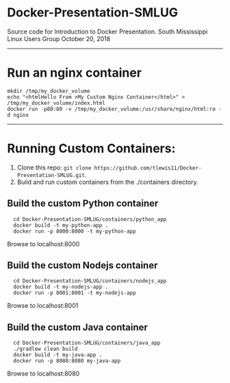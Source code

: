 # Docker-Presentation-SMLUG

Source code for Introduction to Docker Presentation. 
South Mississippi Linux Users Group 
October 20, 2018 

--- 
# Run an nginx container

```
mkdir /tmp/my_docker_volume
echo "<htmlHello From >My Custom Nginx Container</html>" > /tmp/my_docker_volume/index.html
docker run -p80:80 -v /tmp/my_docker_volume:/usr/share/nginx/html:ro -d nginx
```
---

# Running Custom Containers: 
  1. Clone this repo: `git clone https://github.com/tlewis11/Docker-Presentation-SMLUG.git`.
  2. Build and run custom containers from the ./containers directory.

## Build the custom Python container 
  ```
    cd Docker-Presentation-SMLUG/containers/python_app
    docker build -t my-python-app .
    docker run -p 8000:8000 -t my-python-app 
  ```
  Browse to localhost:8000  

## Build the custom Nodejs container

  ```
    cd Docker-Presentation-SMLUG/containers/nodejs_app
    docker build -t my-nodejs-app .
    docker run -p 8001:8001 -t my-nodejs-app 
  ```
  Browse to localhost:8001  

## Build the custom Java container
  ```
    cd Docker-Presentation-SMLUG/containers/java_app
    ./gradlew clean build
    docker build -t my-java-app .
    docker run -p 8080:8080 my-java-app
  ```
  Browse to localhost:8080 
 


